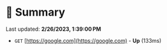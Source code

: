 # 📖 Summary
Last updated: **2/26/2023, 1:39:00 PM**

- `GET` [https://google.com](https://google.com) - **Up** (133ms)

